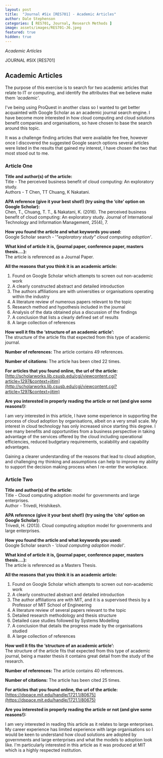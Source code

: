 ```yaml
---
layout: post
title:  "Journal #Six [RES701] - Academic Articles"
author: Dale Stephenson
categories: [ RES701, Journal, Research Methods ]
image: assets/images/RES701-J6.jpeg
featured: true
hidden: true
---
```

<i>Academic Articles</i>

JOURNAL #SIX [RES701]

<h2>Academic Articles</h2>

The purpose of this exercise is to search for two academic articles that relate to IT or computing, and identify the attributes that we believe make them <i>'academic'</i>.

I've being using ProQuest in another class so I wanted to get better acquainted with Google Scholar as an academic journal search engine. I have become more interested in how cloud computing and cloud solutions benefit companies and organisations, so have chosen to base the search around this topic. 

It was a challenge finding articles that were available fee free, however once I discovered the suggested Google search options several articles were listed in the results that gained my interest, I have chosen the two that most stood out to me.

<h3>Article One</h3>

<b>Title and author(s) of the article:</b><br>
Title - The perceived business benefit of cloud computing: An exploratory study.<br>
Authors - T Chen, TT Chuang, K Nakatani. 

<b>APA reference (give it your best shot!) (try using the ‘cite’ option on Google Scholar):</b><br>
Chen, T., Chuang, T. T., & Nakatani, K. (2016). The perceived business benefit of cloud computing: An exploratory study. Journal of International Technology and Information Management, 25(4), 7.

<b>How you found the article and what keywords you used:</b><br>
Google Scholar search - '<i>"exploratory study" cloud computing adoption'</i>.

<b>What kind of article it is, (journal paper, conference paper, masters thesis….):</b><br>
The article is referenced as a Journal Paper.

<b>All the reasons that you think it is an academic article:</b>
1. Found on Google Scholar which attempts to screen out non-academic work
2. A clearly constructed abstract and detailed introduction
3. The authors affiliations are with universities or organisations operating within the industry 
4. A literature review of numerous papers relevant to the topic
5. Research method and hypothesis included in the journal
6. Analysis of the data obtained plus a discussion of the findings
7. A conclusion that lists a clearly defined set of results
8. A large collection of references

<b>How well it fits the ‘structure of an academic article’:</b><br>
The structure of the article fits that expected from this type of academic journal.

<b>Number of references:</b>
The article contains 49 references.

<b>Number of citations:</b>
The article has been cited 22 times.

<b>For articles that you found online, the url of the article:</b><br>
[http://scholarworks.lib.csusb.edu/cgi/viewcontent.cgi?article=1297&context=jitim](http://scholarworks.lib.csusb.edu/cgi/viewcontent.cgi?article=1297&context=jitim)

<b>Are you interested in properly reading the article or not (and give some reasons!):</b>

I am very interested in this article, I have some experience in supporting the process of cloud adoption by organisations, albeit on a very small scale. My interest in cloud technology has only increased since starting this degree. I see many benefits and opportunities from a business perspective in taking advantage of the services offered by the cloud including operational efficiencies, reduced budgetary requirements, scalability and capability advantages. 

Gaining a clearer understanding of the reasons that lead to cloud adoption, and challenging my thinking and assumptions can help to improve my ability to support the decision making process when I re-enter the workplace.

<h3>Article Two</h3>

<b>Title and author(s) of the article:</b><br>
Title - Cloud computing adoption model for governments and large enterprises.<br>
Author - Trivedi, Hrishikesh.

<b>APA reference (give it your best shot!) (try using the ‘cite’ option on Google Scholar):</b><br>
Trivedi, H. (2013). Cloud computing adoption model for governments and large enterprises.

<b>How you found the article and what keywords you used:</b><br>
Google Scholar search - <i>'cloud computing adoption model'</i>.

<b>What kind of article it is, (journal paper, conference paper, masters thesis….):</b><br>
The article is referenced as a Masters Thesis.

<b>All the reasons that you think it is an academic article:</b>
1. Found on Google Scholar which attempts to screen out non-academic work
2. A clearly constructed abstract and detailed introduction
3. The author affiliations are with MIT, and it is a supervised thesis by a Professor of MIT School of Engineering
4. A literature review of several papers relevant to the topic
5. Detailed research methodology and thesis structure
6. Detailed case studies followed by Systems Modelling
7. A conclusion that details the progress made by the organisations studied
8. A large collection of references

<b>How well it fits the ‘structure of an academic article’:</b><br>
The structure of the article fits that expected from this type of academic journal, being a master thesis it contains great detail from the study of the research.

<b>Number of references:</b>
The article contains 40 references.

<b>Number of citations:</b>
The article has been cited 25 times.

<b>For articles that you found online, the url of the article:</b><br>
[https://dspace.mit.edu/handle/1721.1/80675](https://dspace.mit.edu/handle/1721.1/80675)

<b>Are you interested in properly reading the article or not (and give some reasons!):</b>

I am very interested in reading this article as it relates to large enterprises. My career experience has limited experience with large organisations so I would be keen to understand how cloud solutions are adopted by governments and large enterprises and what the models to adoption look like. I'm particularly interested in this article as it was produced at MIT which is a highly respected institution. 

